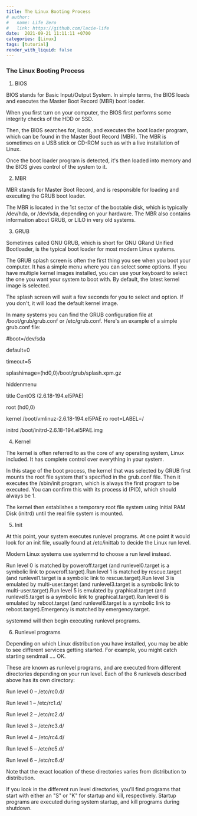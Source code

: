 ```yaml
---
title: The Linux Booting Process
# author:
#   name: Life Zero
#   link: https://github.com/lacie-life
date:  2021-09-21 11:11:11 +0700
categories: [Linux]
tags: [tutorial]
render_with_liquid: false
---
```


### The Linux Booting Process

1. BIOS

BIOS stands for Basic Input/Output System. In simple terms, the BIOS loads and executes the Master Boot Record (MBR) boot loader.

When you first turn on your computer, the BIOS first performs some integrity checks of the HDD or SSD.

Then, the BIOS searches for, loads, and executes the boot loader program, which can be found in the Master Boot Record (MBR). The MBR is sometimes on a USB stick or CD-ROM such as with a live installation of Linux.

Once the boot loader program is detected, it's then loaded into memory and the BIOS gives control of the system to it.

2. MBR

MBR stands for Master Boot Record, and is responsible for loading and executing the GRUB boot loader.

The MBR is located in the 1st sector of the bootable disk, which is typically /dev/hda, or /dev/sda, depending on your hardware. The MBR also contains information about GRUB, or LILO in very old systems.

3. GRUB

Sometimes called GNU GRUB, which is short for GNU GRand Unified Bootloader, is the typical boot loader for most modern Linux systems.

The GRUB splash screen is often the first thing you see when you boot your computer. It has a simple menu where you can select some options. If you have multiple kernel images installed, you can use your keyboard to select the one you want your system to boot with. By default, the latest kernel image is selected.

The splash screen will wait a few seconds for you to select and option. If you don't, it will load the default kernel image.

In many systems you can find the GRUB configuration file at /boot/grub/grub.conf or /etc/grub.conf. Here's an example of a simple grub.conf file:

#boot=/dev/sda

default=0

timeout=5

splashimage=(hd0,0)/boot/grub/splash.xpm.gz

hiddenmenu

title CentOS (2.6.18-194.el5PAE)

root (hd0,0)

kernel /boot/vmlinuz-2.6.18-194.el5PAE ro root=LABEL=/

initrd /boot/initrd-2.6.18-194.el5PAE.img

4. Kernel

The kernel is often referred to as the core of any operating system, Linux included. It has complete control over everything in your system.

In this stage of the boot process, the kernel that was selected by GRUB first mounts the root file system that's specified in the grub.conf file. Then it executes the /sbin/init program, which is always the first program to be executed. You can confirm this with its process id (PID), which should always be 1.

The kernel then establishes a temporary root file system using Initial RAM Disk (initrd) until the real file system is mounted.

5. Init

At this point, your system executes runlevel programs. At one point it would look for an init file, usually found at /etc/inittab to decide the Linux run level.

Modern Linux systems use systemmd to choose a run level instead.

Run level 0 is matched by poweroff.target (and runlevel0.target is a symbolic link to poweroff.target).Run level 1 is matched by rescue.target (and runlevel1.target is a symbolic link to rescue.target).Run level 3 is emulated by multi-user.target (and runlevel3.target is a symbolic link to multi-user.target).Run level 5 is emulated by graphical.target (and runlevel5.target is a symbolic link to graphical.target).Run level 6 is emulated by reboot.target (and runlevel6.target is a symbolic link to reboot.target).Emergency is matched by emergency.target.

systemmd will then begin executing runlevel programs.

6. Runlevel programs

Depending on which Linux distribution you have installed, you may be able to see different services getting started. For example, you might catch starting sendmail …. OK.

These are known as runlevel programs, and are executed from different directories depending on your run level. Each of the 6 runlevels described above has its own directory:

Run level 0 – /etc/rc0.d/

Run level 1 – /etc/rc1.d/

Run level 2 – /etc/rc2.d/

Run level 3 – /etc/rc3.d/

Run level 4 – /etc/rc4.d/

Run level 5 – /etc/rc5.d/

Run level 6 – /etc/rc6.d/

Note that the exact location of these directories varies from distribution to distribution.

If you look in the different run level directories, you'll find programs that start with either an "S" or "K" for startup and kill, respectively. Startup programs are executed during system startup, and kill programs during shutdown.

